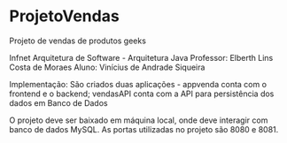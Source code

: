 # ProjetoVendas
Projeto de vendas de produtos geeks

Infnet
Arquitetura de Software - Arquitetura Java
Professor: Elberth Lins Costa de Moraes
Aluno: Vinícius de Andrade Siqueira

Implementação:
São criados duas aplicações - appvenda conta com o frontend e o backend; vendasAPI conta com a API para persistência dos dados em Banco de Dados

O projeto deve ser baixado em máquina local, onde deve interagir com banco de dados MySQL. As portas utilizadas no projeto são 8080 e 8081.
